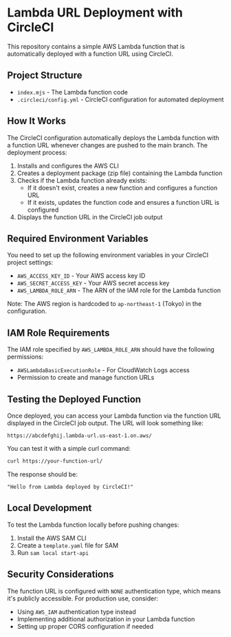 # Lambda URL Deployment with CircleCI

This repository contains a simple AWS Lambda function that is automatically deployed with a function URL using CircleCI.

## Project Structure

- `index.mjs` - The Lambda function code
- `.circleci/config.yml` - CircleCI configuration for automated deployment

## How It Works

The CircleCI configuration automatically deploys the Lambda function with a function URL whenever changes are pushed to the main branch. The deployment process:

1. Installs and configures the AWS CLI
2. Creates a deployment package (zip file) containing the Lambda function
3. Checks if the Lambda function already exists:
   - If it doesn't exist, creates a new function and configures a function URL
   - If it exists, updates the function code and ensures a function URL is configured
4. Displays the function URL in the CircleCI job output

## Required Environment Variables

You need to set up the following environment variables in your CircleCI project settings:

- `AWS_ACCESS_KEY_ID` - Your AWS access key ID
- `AWS_SECRET_ACCESS_KEY` - Your AWS secret access key
- `AWS_LAMBDA_ROLE_ARN` - The ARN of the IAM role for the Lambda function

Note: The AWS region is hardcoded to `ap-northeast-1` (Tokyo) in the configuration.

## IAM Role Requirements

The IAM role specified by `AWS_LAMBDA_ROLE_ARN` should have the following permissions:

- `AWSLambdaBasicExecutionRole` - For CloudWatch Logs access
- Permission to create and manage function URLs

## Testing the Deployed Function

Once deployed, you can access your Lambda function via the function URL displayed in the CircleCI job output. The URL will look something like:

```
https://abcdefghij.lambda-url.us-east-1.on.aws/
```

You can test it with a simple curl command:

```bash
curl https://your-function-url/
```

The response should be:

```
"Hello from Lambda deployed by CircleCI!"
```

## Local Development

To test the Lambda function locally before pushing changes:

1. Install the AWS SAM CLI
2. Create a `template.yaml` file for SAM
3. Run `sam local start-api`

## Security Considerations

The function URL is configured with `NONE` authentication type, which means it's publicly accessible. For production use, consider:

- Using `AWS_IAM` authentication type instead
- Implementing additional authorization in your Lambda function
- Setting up proper CORS configuration if needed
